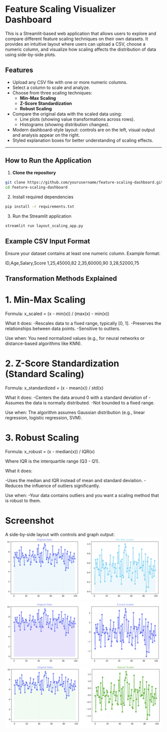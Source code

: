 # Feature Scaling Visualizer Dashboard

This is a Streamlit-based web application that allows users to explore and compare different feature scaling techniques on their own datasets. It provides an intuitive layout where users can upload a CSV, choose a numeric column, and visualize how scaling affects the distribution of data using side-by-side plots.

## Features

- Upload any CSV file with one or more numeric columns.
- Select a column to scale and analyze.
- Choose from three scaling techniques:
  - **Min-Max Scaling**
  - **Z-Score Standardization**
  - **Robust Scaling**
- Compare the original data with the scaled data using:
  - Line plots (showing value transformations across rows).
  - Histograms (showing distribution changes).
- Modern dashboard-style layout: controls are on the left, visual output and analysis appear on the right.
- Styled explanation boxes for better understanding of scaling effects.

---

## How to Run the Application

1. **Clone the repository**

```bash
git clone https://github.com/yourusername/feature-scaling-dashboard.git
cd feature-scaling-dashboard
```

2. Install required dependencies
```bash
pip install -r requirements.txt
```

3. Run the Streamlit application

```bash
streamlit run layout_scaling_app.py
```

## Example CSV Input Format
 Ensure your dataset contains at least one numeric column. Example format:

ID,Age,Salary,Score
1,25,45000,82
2,35,60000,90
3,28,52000,75

## Transformation Methods Explained

# 1. Min-Max Scaling
Formula: x_scaled = (x - min(x)) / (max(x) - min(x))

What it does:
-Rescales data to a fixed range, typically [0, 1].
-Preserves the relationships between data points.
-Sensitive to outliers.

Use when:
You need normalized values (e.g., for neural networks or distance-based algorithms like KNN).

# 2. Z-Score Standardization (Standard Scaling)
Formula: x_standardized = (x - mean(x)) / std(x)

What it does:
-Centers the data around 0 with a standard deviation of 
-Assumes the data is normally distributed.
-Not bounded to a fixed range.

Use when:
The algorithm assumes Gaussian distribution (e.g., linear regression, logistic regression, SVM).

# 3. Robust Scaling
Formula: x_robust = (x - median(x)) / IQR(x)

Where IQR is the interquartile range (Q3 - Q1).

What it does:

-Uses the median and IQR instead of mean and standard deviation.
-Reduces the influence of outliers significantly.

Use when:
-Your data contains outliers and you want a scaling method that is robust to them.

# Screenshot
A side-by-side layout with controls and graph output:
![Min-Max Scaling](minmax.png)  ![Z=Score](zscore.png) ![Robust](robust.png) 



